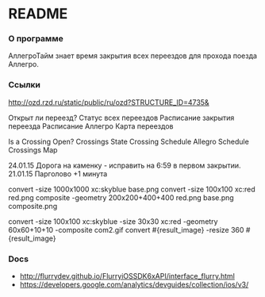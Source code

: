 # README #

### О программе ###

АллегроТайм знает время закрытия всех переездов для прохода поезда Аллегро.

### Ссылки

http://ozd.rzd.ru/static/public/ru/ozd?STRUCTURE_ID=4735&

Открыт ли переезд?
Статус всех переездов
Расписание закрытия переезда
Расписание Аллегро
Карта переездов

Is a Crossing Open?
Crossings State
Crossing Schedule
Allegro Schedule
Crossings Map


24.01.15 Дорога на каменку - исправить на 6:59 в первом закрытии.
21.01.15 Парголово +1 минута


convert -size 1000x1000 xc:skyblue base.png
convert -size 100x100 xc:red red.png
composite -geometry 200x200+400+400 red.png base.png composite.png

convert -size 100x100 xc:skyblue -size 30x30 xc:red -geometry 60x60+10+10 -composite com2.gif
convert #{result_image} -resize 360 #{result_image}


### Docs
  
  * http://flurrydev.github.io/FlurryiOSSDK6xAPI/interface_flurry.html
  * https://developers.google.com/analytics/devguides/collection/ios/v3/
